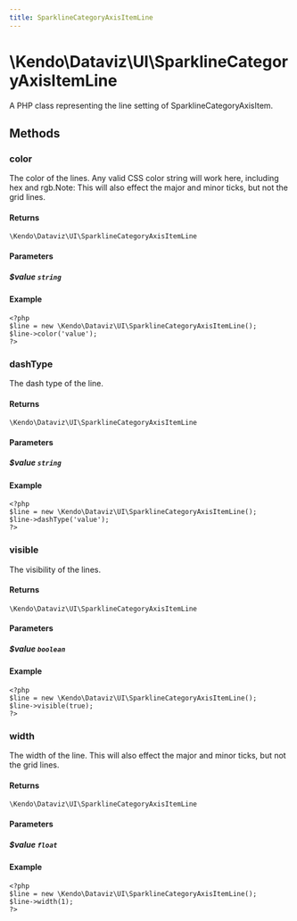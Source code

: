 ```yaml
---
title: SparklineCategoryAxisItemLine
---
```


# \Kendo\Dataviz\UI\SparklineCategoryAxisItemLine

A PHP class representing the line setting of SparklineCategoryAxisItem.


## Methods

### color
The color of the lines. Any valid CSS color string will work here, including hex and rgb.Note: This will also effect the major and minor ticks, but not the grid lines.

#### Returns
`\Kendo\Dataviz\UI\SparklineCategoryAxisItemLine`

#### Parameters

##### $value `string`



#### Example 
    <?php
    $line = new \Kendo\Dataviz\UI\SparklineCategoryAxisItemLine();
    $line->color('value');
    ?>

### dashType
The dash type of the line.

#### Returns
`\Kendo\Dataviz\UI\SparklineCategoryAxisItemLine`

#### Parameters

##### $value `string`



#### Example 
    <?php
    $line = new \Kendo\Dataviz\UI\SparklineCategoryAxisItemLine();
    $line->dashType('value');
    ?>

### visible
The visibility of the lines.

#### Returns
`\Kendo\Dataviz\UI\SparklineCategoryAxisItemLine`

#### Parameters

##### $value `boolean`



#### Example 
    <?php
    $line = new \Kendo\Dataviz\UI\SparklineCategoryAxisItemLine();
    $line->visible(true);
    ?>

### width
The width of the line. This will also effect the major and minor ticks, but
not the grid lines.

#### Returns
`\Kendo\Dataviz\UI\SparklineCategoryAxisItemLine`

#### Parameters

##### $value `float`



#### Example 
    <?php
    $line = new \Kendo\Dataviz\UI\SparklineCategoryAxisItemLine();
    $line->width(1);
    ?>

